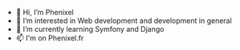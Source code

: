 - 👋 Hi, I’m Phenixel
- 👀 I’m interested in Web development and development in general
- 🌱 I’m currently learning Symfony and Django
- 📫 I'm on Phenixel.fr
